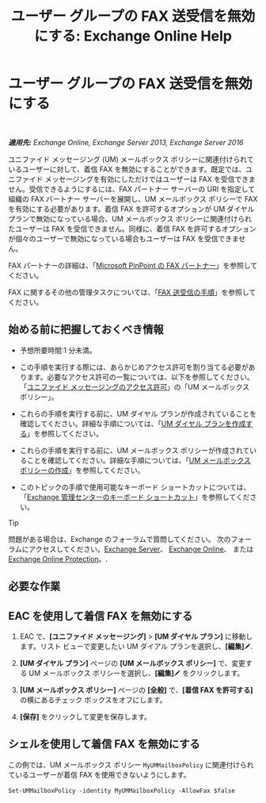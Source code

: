 ﻿---
title: 'ユーザー グループの FAX 送受信を無効にする: Exchange Online Help'
TOCTitle: ユーザー グループの FAX 送受信を無効にする
ms:assetid: 1c57c3ba-2b0e-43dd-9b28-43bada1592c5
ms:mtpsurl: https://technet.microsoft.com/ja-jp/library/JJ650864(v=EXCHG.150)
ms:contentKeyID: 52057391
ms.date: 05/22/2018
mtps_version: v=EXCHG.150
ms.translationtype: HT
---

# ユーザー グループの FAX 送受信を無効にする

 

_**適用先:** Exchange Online, Exchange Server 2013, Exchange Server 2016_

ユニファイド メッセージング (UM) メールボックス ポリシーに関連付けられているユーザーに対して、着信 FAX を無効にすることができます。既定では、ユニファイド メッセージングを有効にしただけではユーザーは FAX を受信できません。受信できるようにするには、FAX パートナー サーバーの URI を指定して組織の FAX パートナー サーバーを展開し、UM メールボックス ポリシーで FAX を有効にする必要があります。着信 FAX を許可するオプションが UM ダイヤル プランで無効になっている場合、UM メールボックス ポリシーに関連付けられたユーザーは FAX を受信できません。同様に、着信 FAX を許可するオプションが個々のユーザーで無効になっている場合もユーザーは FAX を受信できません。

FAX パートナーの詳細は、「[Microsoft PinPoint の FAX パートナー](https://go.microsoft.com/fwlink/?linkid=190238)」を参照してください。

FAX に関するその他の管理タスクについては、「[FAX 送受信の手順](faxing-procedures-exchange-2013-help.md)」を参照してください。

## 始める前に把握しておくべき情報

  - 予想所要時間:1 分未満。

  - この手順を実行する際には、あらかじめアクセス許可を割り当てる必要があります。必要なアクセス許可の一覧については、以下を参照してください。「[ユニファイド メッセージングのアクセス許可](unified-messaging-permissions-exchange-2013-help.md)」の「UM メールボックス ポリシー」。

  - これらの手順を実行する前に、UM ダイヤル プランが作成されていることを確認してください。詳細な手順については、「[UM ダイヤル プランを作成する](create-a-um-dial-plan-exchange-2013-help.md)」を参照してください。

  - これらの手順を実行する前に、UM メールボックス ポリシーが作成されていることを確認してください。詳細な手順については、「[UM メールボックス ポリシーの作成](create-a-um-mailbox-policy-exchange-2013-help.md)」を参照してください。

  - このトピックの手順で使用可能なキーボード ショートカットについては、「[Exchange 管理センターのキーボード ショートカット](keyboard-shortcuts-in-the-exchange-admin-center-exchange-online-protection-help.md)」を参照してください。


> [!TIP]
> 問題がある場合は、Exchange のフォーラムで質問してください。 次のフォーラムにアクセスしてください。<A href="https://go.microsoft.com/fwlink/p/?linkid=60612">Exchange Server</A>、 <A href="https://go.microsoft.com/fwlink/p/?linkid=267542">Exchange Online</A>、 または <A href="https://go.microsoft.com/fwlink/p/?linkid=285351">Exchange Online Protection</A>。.



## 必要な作業

## EAC を使用して着信 FAX を無効にする

1.  EAC で、**\[ユニファイド メッセージング\]** \> **\[UM ダイヤル プラン\]** に移動します。リスト ビューで変更したい UM ダイアル プランを選択し、**\[編集\]**![編集アイコン](images/Bb124582.6f53ccb2-1f13-4c02-bea0-30690e6ea71d(EXCHG.150).gif "編集アイコン").

2.  **\[UM ダイヤル プラン\]** ページの **\[UM メールボックス ポリシー\]** で、変更する UM メールボックス ポリシーを選択し、**\[編集\]**![編集アイコン](images/Bb124582.6f53ccb2-1f13-4c02-bea0-30690e6ea71d(EXCHG.150).gif "編集アイコン") をクリックします。

3.  **\[UM メールボックス ポリシー\]** ページの **\[全般\]** で、**\[着信 FAX を許可する\]** の横にあるチェック ボックスをオフにします。

4.  **\[保存\]** をクリックして変更を保存します。

## シェルを使用して着信 FAX を無効にする

この例では、UM メールボックス ポリシー `MyUMMailboxPolicy` に関連付けられているユーザーが着信 FAX を使用できないようにします。

    Set-UMMailboxPolicy -identity MyUMMailboxPolicy -AllowFax $false

